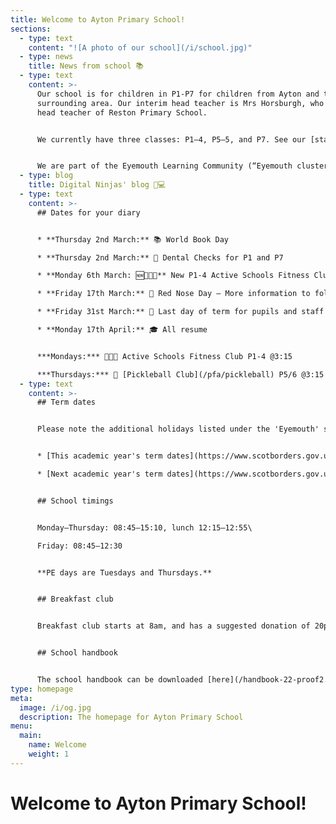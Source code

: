 ```yaml
---
title: Welcome to Ayton Primary School!
sections:
  - type: text
    content: "![A photo of our school](/i/school.jpg)"
  - type: news
    title: News from school 📚
  - type: text
    content: >-
      Our school is for children in P1-P7 for children from Ayton and the
      surrounding area. Our interim head teacher is Mrs Horsburgh, who is the
      head teacher of Reston Primary School.


      We currently have three classes: P1–4, P5–5, and P7. See our [staff page](/staff) for more information.


      We are part of the Eyemouth Learning Community (“Eyemouth cluster”) – children from Ayton, Coldingham, Cockburnspath, Eyemouth and Reston primary schools move up to together Eyemouth High School.
  - type: blog
    title: Digital Ninjas' blog 🥷💻
  - type: text
    content: >-
      ## Dates for your diary


      * **Thursday 2nd March:** 📚 World Book Day

      * **Thursday 2nd March:** 🦷 Dental Checks for P1 and P7

      * **Monday 6th March: 🆕🏐🏀🏈** New P1-4 Active Schools Fitness Club ([sign up here](https://form.jotform.com/221362733415349))

      * **Friday 17th March:** 🔴 Red Nose Day – More information to follow

      * **Friday 31st March:** 🐣 Last day of term for pupils and staff

      * **Monday 17th April:** 🎓 All resume


      ***Mondays:*** 🏐🏀🏈 Active Schools Fitness Club P1-4 @3:15

      ***Thursdays:*** 🏓 [Pickleball Club](/pfa/pickleball) P5/6 @3:15
  - type: text
    content: >-
      ## Term dates


      Please note the additional holidays listed under the 'Eyemouth' section of 'Casual Holidays'.


      * [This academic year's term dates](https://www.scotborders.gov.uk/info/20009/schools_and_learning/621/term_holiday_and_closure_dates/2)

      * [Next academic year's term dates](https://www.scotborders.gov.uk/info/20009/schools_and_learning/621/term_holiday_and_closure_dates/3)


      ## School timings


      Monday–Thursday: 08:45–15:10, lunch 12:15–12:55\

      Friday: 08:45–12:30


      **PE days are Tuesdays and Thursdays.**


      ## Breakfast club


      Breakfast club starts at 8am, and has a suggested donation of 20p. Please make sure you receive messages from the school via email or Xpressions for any updates to the schedule.


      ## School handbook


      The school handbook can be downloaded [here](/handbook-22-proof2.pdf).
type: homepage
meta:
  image: /i/og.jpg
  description: The homepage for Ayton Primary School
menu:
  main:
    name: Welcome
    weight: 1
---
```

# Welcome to Ayton Primary School!
